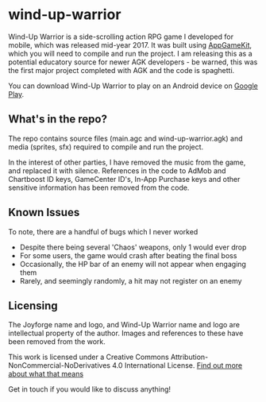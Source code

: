 # wind-up-warrior

Wind-Up Warrior is a side-scrolling action RPG game I developed for mobile, which was released mid-year 2017. It was built using [AppGameKit](https://www.appgamekit.com/), which you will need to compile and run the project. I am releasing this as a potential educatory source for newer AGK developers - be warned, this was the first major project completed with AGK and the code is spaghetti.

You can download Wind-Up Warrior to play on an Android device on [Google Play](https://play.google.com/store/apps/details?id=au.com.joyforge.wuw).

## What's in the repo?

The repo contains source files (main.agc and wind-up-warrior.agk) and media (sprites, sfx) required to compile and run the project.

In the interest of other parties, I have removed the music from the game, and replaced it with silence. References in the code to AdMob and Chartboost ID keys, GameCenter ID's, In-App Purchase keys and other sensitive information has been removed from the code.

## Known Issues

To note, there are a handful of bugs which I never worked

- Despite there being several 'Chaos' weapons, only 1 would ever drop
- For some users, the game would crash after beating the final boss
- Occasionally, the HP bar of an enemy will not appear when engaging them
- Rarely, and seemingly randomly, a hit may not register on an enemy

## Licensing

The Joyforge name and logo, and Wind-Up Warrior name and logo are intellectual property of the author. Images and references to these have been removed from the work.

This work is licensed under a Creative Commons Attribution-NonCommercial-NoDerivatives 4.0 International License. [Find out more about what that means](https://creativecommons.org/licenses/by-nc-nd/4.0/)

Get in touch if you would like to discuss anything!
